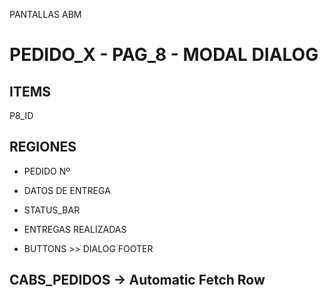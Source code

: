 PANTALLAS ABM

# PEDIDO_X - PAG_8 - MODAL DIALOG

## ITEMS
P8_ID	


## REGIONES

- PEDIDO Nº
- DATOS DE ENTREGA

- STATUS_BAR
- ENTREGAS REALIZADAS


- BUTTONS >> DIALOG FOOTER

## CABS_PEDIDOS -> Automatic Fetch Row